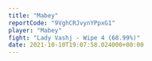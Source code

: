 ```yaml
---
title: "Mabey"
reportCode: "9VghCRJvynYPpxG1"
player: "Mabey"
fight: "Lady Vashj - Wipe 4 (68.99%)"
date: 2021-10-10T19:07:58.024000+00:00
---
```


